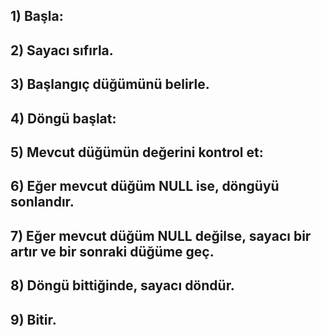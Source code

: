 ## 1) Başla:
## 2) Sayacı sıfırla.
## 3) Başlangıç düğümünü belirle.
## 4) Döngü başlat:
## 5) Mevcut düğümün değerini kontrol et:
## 6) Eğer mevcut düğüm NULL ise, döngüyü sonlandır.
## 7) Eğer mevcut düğüm NULL değilse, sayacı bir artır ve bir sonraki düğüme geç.
## 8) Döngü bittiğinde, sayacı döndür.
## 9) Bitir.

